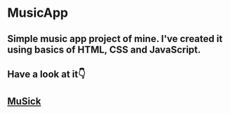 # MusicApp
## Simple music app project of mine. I've created it using basics of HTML, CSS and JavaScript.
## Have a look at it👇
## [MuSick](https://nisargmandaliya9.github.io/MusicApp)
